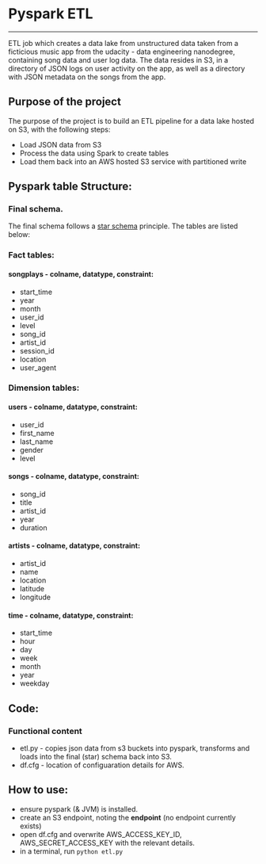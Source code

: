 # Pyspark ETL
--- 
ETL job which creates a data lake from unstructured data taken from a ficticious music app from the udacity - data engineering nanodegree, containing song data and user log data. The data resides in S3, in a directory of JSON logs on user activity on the app, as well as a directory with JSON metadata on the songs from the app.

## Purpose of the project
The purpose of the project is to build an ETL pipeline for a data lake hosted on S3, with the following steps:
* Load JSON data from S3
* Process the data using Spark to create tables
* Load them back into an AWS hosted S3 service with partitioned write


## Pyspark table Structure:
### Final schema. 
The final schema follows a [star schema](https://en.wikipedia.org/wiki/Star_schema) principle. The tables are listed below:

### Fact tables:

#### songplays - colname, datatype, constraint:
* start_time 
* year
* month
* user_id 
* level 
* song_id 
* artist_id 
* session_id 
* location 
* user_agent 

### Dimension tables:

#### users - colname, datatype, constraint:
* user_id
* first_name
* last_name 
* gender 
* level

#### songs  - colname, datatype, constraint:
* song_id 
* title
* artist_id
* year
* duration

#### artists - colname, datatype, constraint:
* artist_id
* name
* location
* latitude
* longitude

#### time - colname, datatype, constraint:
* start_time
* hour
* day
* week
* month
* year
* weekday

## Code:

### Functional content
* etl.py - copies json data from s3 buckets into pyspark, transforms and loads into the final (star) schema back into S3. 
* df.cfg - location of configuaration details for AWS.

## How to use:
* ensure pyspark (& JVM) is installed.
* create an S3 endpoint, noting the **endpoint** (no endpoint currently exists)
* open df.cfg and overwrite AWS_ACCESS_KEY_ID, AWS_SECRET_ACCESS_KEY with the relevant details.
* in a terminal, run `python etl.py`


